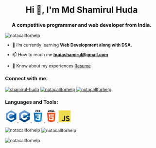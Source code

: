 <h1 align="center">Hi 👋, I'm Md Shamirul Huda</h1>
<h3 align="center">A competitive programmer and web developer from India.</h3>

<p align="left"> <img src="https://komarev.com/ghpvc/?username=notacallforhelp&label=Profile%20views&color=0e75b6&style=flat" alt="notacallforhelp" /> </p>

- 🌱 I’m currently learning **Web Development along with DSA.**

- 📫 How to reach me **hudashamirul@gmail.com**

- 📄 Know about my experiences [Resume]([https://docs.google.com/document/d/1cUx9pTIxz3NvTs4PJ8-kk82Ru2VSIPqYsXt--_hURx4/edit](https://drive.google.com/file/d/1y44Yj4nYskKM7ZDzDYTGtkBh_v90JY9O/view))

<h3 align="left">Connect with me:</h3>
<p align="left">
<a href="https://linkedin.com/in/shamirul-huda" target="blank"><img align="center" src="https://raw.githubusercontent.com/rahuldkjain/github-profile-readme-generator/master/src/images/icons/Social/linked-in-alt.svg" alt="shamirul-huda" height="30" width="40" /></a>
<a href="https://codeforces.com/profile/notacallforhelp" target="blank"><img align="center" src="https://raw.githubusercontent.com/rahuldkjain/github-profile-readme-generator/master/src/images/icons/Social/codeforces.svg" alt="notacallforhelp" height="30" width="40" /></a>
<a href="https://www.leetcode.com/notacallforhelp" target="blank"><img align="center" src="https://raw.githubusercontent.com/rahuldkjain/github-profile-readme-generator/master/src/images/icons/Social/leet-code.svg" alt="notacallforhelp" height="30" width="40" /></a>
</p>

<h3 align="left">Languages and Tools:</h3>
<p align="left"> <a href="https://www.cprogramming.com/" target="_blank" rel="noreferrer"> <img src="https://raw.githubusercontent.com/devicons/devicon/master/icons/c/c-original.svg" alt="c" width="40" height="40"/> </a> <a href="https://www.w3schools.com/cpp/" target="_blank" rel="noreferrer"> <img src="https://raw.githubusercontent.com/devicons/devicon/master/icons/cplusplus/cplusplus-original.svg" alt="cplusplus" width="40" height="40"/> </a> <a href="https://www.w3schools.com/css/" target="_blank" rel="noreferrer"> <img src="https://raw.githubusercontent.com/devicons/devicon/master/icons/css3/css3-original-wordmark.svg" alt="css3" width="40" height="40"/> </a> <a href="https://www.w3.org/html/" target="_blank" rel="noreferrer"> <img src="https://raw.githubusercontent.com/devicons/devicon/master/icons/html5/html5-original-wordmark.svg" alt="html5" width="40" height="40"/> </a> <a href="https://developer.mozilla.org/en-US/docs/Web/JavaScript" target="_blank" rel="noreferrer"> <img src="https://raw.githubusercontent.com/devicons/devicon/master/icons/javascript/javascript-original.svg" alt="javascript" width="40" height="40"/> </a> </p>

<p><img align="left" src="https://github-readme-stats.vercel.app/api/top-langs?username=notacallforhelp&show_icons=true&locale=en&layout=compact" alt="notacallforhelp" /></p>

<p>&nbsp;<img align="center" src="https://github-readme-stats.vercel.app/api?username=notacallforhelp&show_icons=true&locale=en" alt="notacallforhelp" /></p>

<p><img align="center" src="https://github-readme-streak-stats.herokuapp.com/?user=notacallforhelp&" alt="notacallforhelp" /></p>

